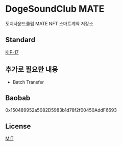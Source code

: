 # DogeSoundClub MATE
도지사운드클럽 MATE NFT 스마트계약 저장소

## Standard
[KIP-17](https://kips.klaytn.com/KIPs/kip-17)

## 추가로 필요한 내용
- Batch Transfer

## Baobab
0x150489952a5082D5983b1d78f2f00450AddF6693

## License
[MIT](LICENSE)
